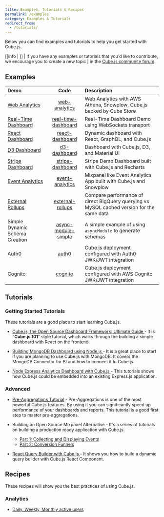 ```yaml
---
title: Examples, Tutorials & Recipes
permalink: /examples
category: Examples & Tutorials
redirect_from:
  - /tutorials/
---
```


Below you can find examples and tutorials to help you get started with Cube.js.

<!-- prettier-ignore-start -->
[[info | ]]
| If you have any examples or tutorials that you'd like to contribute, we encourage you to create a new topic
| in the [Cube.js community forum](https://forum.cube.dev/).
<!-- prettier-ignore-end -->

## Examples

| Demo                                            |                      Code                       | Description                                                                               |
| :---------------------------------------------- | :---------------------------------------------: | :---------------------------------------------------------------------------------------- |
| [Web Analytics][link-web-analytics]             |       [web-analytics][code-web-analytics]       | Web Analytics with AWS Athena, Snowplow, Cube.js backed by Cube Store                     |
| [Real-Time Dashboard][link-real-time-dashboard] | [real-time-dashboard][code-real-time-dashboard] | Real-Time Dashboard Demo using WebSockets transport                                       |
| [React Dashboard][link-react-dashboard]         |     [react-dashboard][code-react-dashboard]     | Dynamic dashboard with React, GraphQL, and Cube.js                                        |
| [D3 Dashboard][link-d3-dashboard]               |        [d3-dashboard][code-d3-dashboard]        | Dashboard with Cube.js, D3, and Material UI                                               |
| [Stripe Dashboard][link-stripe-dashboard]       |    [stripe-dashboard][code-stripe-dashboard]    | Stripe Demo Dashboard built with Cube.js and Recharts                                     |
| [Event Analytics][link-event-analytics]         |     [event-analytics][code-event-analytics]     | Mixpanel like Event Analytics App built with Cube.js and Snowplow                         |
| [External Rollups][link-external-rollups]       |    [external-rollups][code-external-rollups]    | Compare performance of direct BigQuery querying vs MySQL cached version for the same data |
| Simple Dynamic Schema Creation                  | [async-module-simple][code-simple-asyncmodule]  | A simple example of using `asyncModule` to generate schemas                               |
| Auth0                                           |               [auth0][code-auth0]               | Cube.js deployment configured with Auth0 JWK/JWT integration                              |
| Cognito                                         |             [cognito][code-cognito]             | Cube.js deployment configured with AWS Cognito JWK/JWT integration                        |

[link-real-time-dashboard]: https://real-time-dashboard-demo.cube.dev/
[code-real-time-dashboard]:
  https://github.com/cube-js/cube.js/tree/master/examples/real-time-dashboard
[link-react-dashboard]: https://react-dashboard-demo.cube.dev/
[code-react-dashboard]:
  https://github.com/cube-js/cube.js/tree/master/guides/react-dashboard/demo
[link-d3-dashboard]: https://d3-dashboard-demo.cube.dev/
[code-d3-dashboard]:
  https://github.com/cube-js/cube.js/tree/master/examples/d3-dashboard
[link-stripe-dashboard]:
  http://cubejs-stripe-dashboard-example.s3-website-us-west-2.amazonaws.com/
[code-stripe-dashboard]:
  https://github.com/cube-js/cube.js/tree/master/examples/stripe-dashboard
[link-event-analytics]: https://d1ygcqhosay4lt.cloudfront.net/
[code-event-analytics]:
  https://github.com/cube-js/cube.js/tree/master/examples/event-analytics
[link-external-rollups]: https://external-rollups-demo.cube.dev/
[code-external-rollups]:
  https://github.com/cube-js/cube.js/tree/master/examples/external-rollups
[link-web-analytics]: https://web-analytics-demo.cube.dev/
[code-web-analytics]:
  https://github.com/cube-js/cube.js/tree/master/examples/web-analytics
[code-simple-asyncmodule]:
  https://github.com/cube-js/cube.js/tree/master/examples/async-module-simple
[code-auth0]: https://github.com/cube-js/cube.js/tree/master/examples/auth0
[code-cognito]: https://github.com/cube-js/cube.js/tree/master/examples/cognito

## Tutorials

### Getting Started Tutorials

These tutorials are a good place to start learning Cube.js.

- [Cube.js, the Open Source Dashboard Framework: Ultimate Guide ](https://cube.dev/blog/cubejs-open-source-dashboard-framework-ultimate-guide) -
  It is "**Cube.js 101**" style tutorial, which walks through the building a
  simple dashboard with React on the frontend.

- [Building MongoDB Dashboard using Node.js ](https://cube.dev/blog/building-mongodb-dashboard-using-node.js) -
  It is a great place to start if you are planning to use Cube.js with MongoDB.
  It covers the MongoDB Connector for BI and how to connect it to Cube.js.

- [Node Express Analytics Dashboard with Cube.js ](https://cube.dev/blog/node-express-analytics-dashboard-with-cubejs) -
  This tutorials shows how Cube.js could be embedded into an existing Express.js
  application.

### Advanced

- [Pre-Aggregations Tutorial](https://cube.dev/blog/high-performance-data-analytics-with-cubejs-pre-aggregations/) -
  Pre-Aggregations is one of the most powerful Cube.js features. By using it you
  can significantly speed up performance of your dashboards and reports. This
  tutorial is a good first step to master pre-aggregations.

- Building an Open Source Mixpanel Alternative - It's a series of tutorials on
  building a production ready application with Cube.js.

  - [Part 1: Collecting and Displaying Events](https://cube.dev/blog/building-an-open-source-mixpanel-alternative-1)
  - [Part 2: Conversion Funnels ](https://cube.dev/blog/building-open-source-mixpanel-alternative-2/)

- [React Query Builder with Cube.js ](https://cube.dev/blog/react-query-builder-with-cubejs) -
  It shows you how to build a dynamic query builder with Cube.js React Component.

## Recipes
These recipes will show you the best practices of using Cube.js.

### Analytics
- [Daily, Weekly, Monthly active users](https://cube.dev/recipes/dau-wau-mau-active-users)